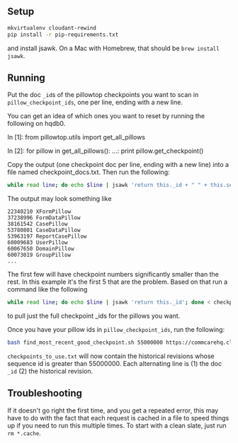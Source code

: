 ## Setup
```bash
mkvirtualenv cloudant-rewind
pip install -r pip-requirements.txt
```

and install jsawk. On a Mac with Homebrew, that should be `brew install jsawk`.

## Running
Put the doc `_id`s of the pillowtop checkpoints you want to scan
in `pillow_checkpoint_ids`, one per line, ending with a new line.

You can get an idea of which ones you want to reset
by running the following on hqdb0.

In [1]: from pillowtop.utils import get_all_pillows

In [2]: for pillow in get_all_pillows():
   ...:     print pillow.get_checkpoint()

Copy the output (one checkpoint doc per line, ending with a new line) into a file named checkpoint_docs.txt. Then run the following:

```bash
while read line; do echo $line | jsawk 'return this._id + " " + this.seq'; done < checkpoint_docs.txt | sed 's/^.*\.\([A-Z][A-Za-z]*Pillow\)[^ ]* \([0-9]*\)-.*$/\2 \1/' | sort -n
```

The output may look something like

```
22340210 XFormPillow
37238996 FormDataPillow
38161542 CasePillow
53780801 CaseDataPillow
53963197 ReportCasePillow
60009683 UserPillow
60067650 DomainPillow
60073019 GroupPillow
...
```
The first few will have checkpoint numbers significantly smaller than the rest. In this example it's the first 5 that are the problem. Based on that run a command like the following

```bash
while read line; do echo $line | jsawk 'return this._id'; done < checkpoint_docs.txt | grep -E 'XFormPillow|FormDataPillow|CasePillow|CaseDataPillow|ReportCasePillow' > pillow_checkpoint_ids
```

to pull just the full checkpoint _ids for the pillows you want.

Once you have your pillow ids in `pillow_checkpoint_ids`, run the following:

```bash
bash find_most_recent_good_checkpoint.sh 55000000 https://commcarehq.cloudant.com/commcarehq < pillow_checkpoint_ids | tee checkpoints_to_use.txt
```

`checkpoints_to_use.txt` will now contain the historical revisions
whose sequence id is greater than 55000000. Each alternating line is
(1) the doc `_id` (2) the historical revision.

## Troubleshooting

If it doesn't go right the first time, and you get a repeated error, this may have to do with the fact that each request is cached in a file to speed things up if you need to run this multiple times. To start with a clean slate, just run `rm *.cache`.

